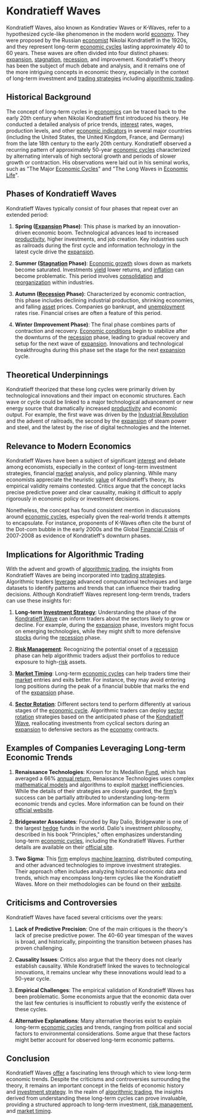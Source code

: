 # Kondratieff Waves

Kondratieff Waves, also known as Kondratiev Waves or K-Waves, refer to a hypothesized cycle-like phenomenon in the modern world [economy](../e/economy.md). They were proposed by the Russian [economist](../e/economist.md) Nikolai Kondratieff in the 1920s, and they represent long-term [economic cycles](../e/economic_cycles.md) lasting approximately 40 to 60 years. These waves are often divided into four distinct phases: [expansion](../e/expansion.md), [stagnation](../s/stagnation.md), [recession](../r/recession.md), and improvement. Kondratieff's theory has been the subject of much debate and analysis, and it remains one of the more intriguing concepts in economic theory, especially in the context of long-term investment and [trading strategies](../t/trading_strategies.md) including [algorithmic trading](../a/algorithmic_trading.md).

## Historical Background

The concept of long-term cycles in [economics](../e/economics.md) can be traced back to the early 20th century when Nikolai Kondratieff first introduced his theory. He conducted a detailed analysis of price trends, [interest](../i/interest.md) rates, wages, production levels, and other [economic indicators](../e/economic_indicators.md) in several major countries (including the United States, the United Kingdom, France, and Germany) from the late 18th century to the early 20th century. Kondratieff observed a recurring pattern of approximately 50-year [economic cycles](../e/economic_cycles.md) characterized by alternating intervals of high sectoral growth and periods of slower growth or contraction. His observations were laid out in his seminal works, such as "The Major [Economic Cycles](../e/economic_cycles.md)" and "The Long Waves in [Economic Life](../e/economic_life.md)".

## Phases of Kondratieff Waves

Kondratieff Waves typically consist of four phases that repeat over an extended period:

1. **Spring ([Expansion](../e/expansion.md) Phase)**: This phase is marked by an innovation-driven economic boom. Technological advances lead to increased [productivity](../p/productivity.md), higher investments, and job creation. Key industries such as railroads during the first cycle and information technology in the latest cycle drive the [expansion](../e/expansion.md).

2. **Summer ([Stagnation](../s/stagnation.md) Phase)**: [Economic growth](../e/economic_growth.md) slows down as markets become saturated. Investments [yield](../y/yield.md) lower returns, and [inflation](../i/inflation.md) can become problematic. This period involves [consolidation](../c/consolidation.md) and [reorganization](../r/reorganization.md) within industries.

3. **Autumn ([Recession](../r/recession.md) Phase)**: Characterized by economic contraction, this phase includes declining industrial production, shrinking economies, and falling [asset](../a/asset.md) prices. Companies go bankrupt, and [unemployment](../u/unemployment.md) rates rise. Financial crises are often a feature of this period.

4. **Winter (Improvement Phase)**: The final phase combines parts of contraction and recovery. [Economic conditions](../e/economic_conditions.md) begin to stabilize after the downturns of the [recession](../r/recession.md) phase, leading to gradual recovery and setup for the next wave of [expansion](../e/expansion.md). Innovations and technological breakthroughs during this phase set the stage for the next [expansion](../e/expansion.md) cycle.

## Theoretical Underpinnings

Kondratieff theorized that these long cycles were primarily driven by technological innovations and their impact on economic structures. Each wave or cycle could be linked to a major technological advancement or new energy source that dramatically increased [productivity](../p/productivity.md) and economic output. For example, the first wave was driven by the [Industrial Revolution](../i/industrial_revolution.md) and the advent of railroads, the second by the [expansion](../e/expansion.md) of steam power and steel, and the latest by the rise of digital technologies and the Internet.

## Relevance to Modern Economics

Kondratieff Waves have been a subject of significant [interest](../i/interest.md) and debate among economists, especially in the context of long-term investment strategies, financial [market](../m/market.md) analysis, and policy planning. While many economists appreciate the heuristic [value](../v/value.md) of Kondratieff’s theory, its empirical validity remains contested. Critics argue that the concept lacks precise predictive power and clear causality, making it difficult to apply rigorously in economic policy or investment decisions.

Nonetheless, the concept has found consistent mention in discussions around [economic cycles](../e/economic_cycles.md), especially given the real-world trends it attempts to encapsulate. For instance, proponents of K-Waves often cite the burst of the Dot-com bubble in the early 2000s and the Global [Financial Crisis](../f/financial_crisis.md) of 2007-2008 as evidence of Kondratieff's downturn phases.

## Implications for Algorithmic Trading

With the advent and growth of [algorithmic trading](../a/algorithmic_trading.md), the insights from Kondratieff Waves are being incorporated into [trading strategies](../t/trading_strategies.md). Algorithmic traders [leverage](../l/leverage.md) advanced computational techniques and large datasets to identify patterns and trends that can influence their trading decisions. Although Kondratieff Waves represent long-term trends, traders can use these insights for:

1. **Long-term [Investment Strategy](../i/investment_strategy.md)**: Understanding the phase of the [Kondratieff Wave](../k/kondratieff_wave.md) can inform traders about the sectors likely to grow or decline. For example, during the [expansion](../e/expansion.md) phase, investors might focus on emerging technologies, while they might shift to more defensive [stocks](../s/stock.md) during the [recession](../r/recession.md) phase.

2. **[Risk Management](../r/risk_management.md)**: Recognizing the potential onset of a [recession](../r/recession.md) phase can help algorithmic traders adjust their portfolios to reduce exposure to high-[risk](../r/risk.md) assets.

3. **[Market Timing](../m/market_timing.md)**: Long-term [economic cycles](../e/economic_cycles.md) can help traders time their [market](../m/market.md) entries and exits better. For instance, they may avoid entering long positions during the peak of a financial bubble that marks the end of the [expansion](../e/expansion.md) phase.

4. **[Sector Rotation](../s/sector_rotation.md)**: Different sectors tend to perform differently at various stages of the [economic cycle](../e/economic_cycle.md). Algorithmic traders can deploy [sector rotation](../s/sector_rotation.md) strategies based on the anticipated phase of the [Kondratieff Wave](../k/kondratieff_wave.md), reallocating investments from cyclical sectors during an [expansion](../e/expansion.md) to defensive sectors as the [economy](../e/economy.md) contracts.

## Examples of Companies Leveraging Long-term Economic Trends

1. **Renaissance Technologies**: Known for its Medallion [Fund](../f/fund.md), which has averaged a 66% [annual return](../a/annual_return.md), Renaissance Technologies uses complex [mathematical models](../m/mathematical_models_in_trading.md) and algorithms to exploit [market](../m/market.md) inefficiencies. While the details of their strategies are closely guarded, the [firm](../f/firm.md)’s success can be partially attributed to understanding long-term economic trends and cycles. More information can be found on their [official website](https://www.rentec.com/).

2. **Bridgewater Associates**: Founded by Ray Dalio, Bridgewater is one of the largest [hedge](../h/hedge.md) funds in the world. Dalio's investment philosophy, described in his book "Principles," often emphasizes understanding long-term [economic cycles](../e/economic_cycles.md), including the Kondratieff Waves. Further details are available on their [official site](https://www.bridgewater.com/).

3. **Two Sigma**: This [firm](../f/firm.md) employs [machine learning](../m/machine_learning.md), distributed computing, and other advanced technologies to improve investment strategies. Their approach often includes analyzing historical economic data and trends, which may encompass long-term cycles like the Kondratieff Waves. More on their methodologies can be found on their [website](https://www.twosigma.com/).

## Criticisms and Controversies

Kondratieff Waves have faced several criticisms over the years:

1. **Lack of Predictive Precision**: One of the main critiques is the theory's lack of precise predictive power. The 40-60 year timespan of the waves is broad, and historically, pinpointing the transition between phases has proven challenging.

2. **Causality Issues**: Critics also argue that the theory does not clearly establish causality. While Kondratieff linked the waves to technological innovations, it remains unclear why these innovations would lead to a 50-year cycle.

3. **Empirical Challenges**: The empirical validation of Kondratieff Waves has been problematic. Some economists argue that the economic data over the last few centuries is insufficient to robustly verify the existence of these cycles.

4. **Alternative Explanations**: Many alternative theories exist to explain long-term [economic cycles](../e/economic_cycles.md) and trends, ranging from political and social factors to environmental considerations. Some argue that these factors might better account for observed long-term economic patterns.

## Conclusion

Kondratieff Waves [offer](../o/offer.md) a fascinating lens through which to view long-term economic trends. Despite the criticisms and controversies surrounding the theory, it remains an important concept in the fields of economic history and [investment strategy](../i/investment_strategy.md). In the realm of [algorithmic trading](../a/algorithmic_trading.md), the insights derived from understanding these long-term cycles can prove invaluable, providing a structured approach to long-term investment, [risk management](../r/risk_management.md), and [market timing](../m/market_timing.md).

